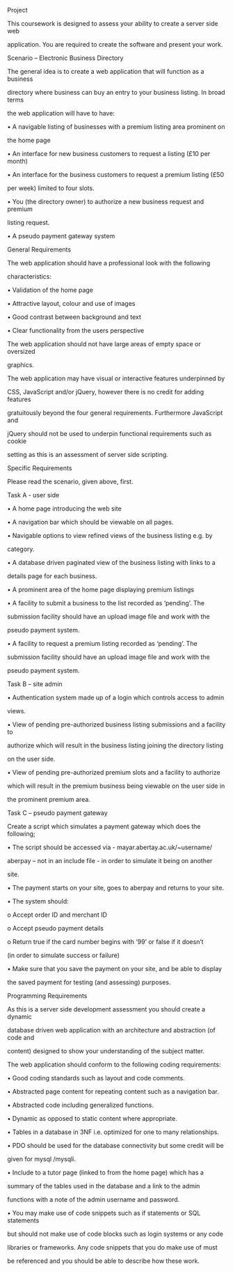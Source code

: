 Project 

This coursework is designed to assess your ability to create a server side web 

application. You are required to create the software and present your work.

Scenario – Electronic Business Directory 

The general idea is to create a web application that will function as a business 

directory where business can buy an entry to your business listing. In broad terms 

the web application will have to have:

• A navigable listing of businesses with a premium listing area prominent on 

the home page 

• An interface for new business customers to request a listing (£10 per month)

• An interface for the business customers to request a premium listing (£50 

per week) limited to four slots. 

• You (the directory owner) to authorize a new business request and premium 

listing request.

• A pseudo payment gateway system

General Requirements

The web application should have a professional look with the following 

characteristics:

• Validation of the home page

• Attractive layout, colour and use of images

• Good contrast between background and text

• Clear functionality from the users perspective

The web application should not have large areas of empty space or oversized 

graphics.

The web application may have visual or interactive features underpinned by 

CSS, JavaScript and/or jQuery, however there is no credit for adding features 

gratuitously beyond the four general requirements. Furthermore JavaScript and 

jQuery should not be used to underpin functional requirements such as cookie 

setting as this is an assessment of server side scripting.

Specific Requirements

Please read the scenario, given above, first.

Task A - user side 

• A home page introducing the web site 

• A navigation bar which should be viewable on all pages.

• Navigable options to view refined views of the business listing e.g. by 

category.

• A database driven paginated view of the business listing with links to a 

details page for each business. 

• A prominent area of the home page displaying premium listings

• A facility to submit a business to the list recorded as ‘pending’. The 

submission facility should have an upload image file and work with the 

pseudo payment system.

• A facility to request a premium listing recorded as ‘pending’. The 

submission facility should have an upload image file and work with the 

pseudo payment system.

Task B – site admin 

• Authentication system made up of a login which controls access to admin 

views.

• View of pending pre-authorized business listing submissions and a facility to 

authorize which will result in the business listing joining the directory listing 

on the user side.

• View of pending pre-authorized premium slots and a facility to authorize 

which will result in the premium business being viewable on the user side in 

the prominent premium area.

Task C – pseudo payment gateway

Create a script which simulates a payment gateway which does the following;

• The script should be accessed via - mayar.abertay.ac.uk/~username/

aberpay – not in an include file - in order to simulate it being on another 

site. 

• The payment starts on your site, goes to aberpay and returns to your site.

• The system should: 

o Accept order ID and merchant ID

o Accept pseudo payment details 

o Return true if the card number begins with ‘99’ or false if it doesn’t 

(in order to simulate success or failure) 

• Make sure that you save the payment on your site, and be able to display 

the saved payment for testing (and assessing) purposes.

Programming Requirements

As this is a server side development assessment you should create a dynamic 

database driven web application with an architecture and abstraction (of code and 

content) designed to show your understanding of the subject matter. 

The web application should conform to the following coding requirements:

• Good coding standards such as layout and code comments.

• Abstracted page content for repeating content such as a navigation bar.

• Abstracted code including generalized functions.

• Dynamic as opposed to static content where appropriate.

• Tables in a database in 3NF i.e. optimized for one to many relationships.

• PDO should be used for the database connectivity but some credit will be 

given for mysql /mysqli.

• Include to a tutor page (linked to from the home page) which has a 

summary of the tables used in the database and a link to the admin 

functions with a note of the admin username and password.

• You may make use of code snippets such as if statements or SQL statements 

but should not make use of code blocks such as login systems or any code 

libraries or frameworks. Any code snippets that you do make use of must 

be referenced and you should be able to describe how these work.